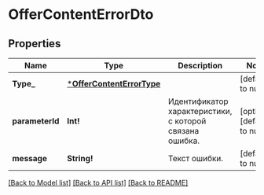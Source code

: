 # OfferContentErrorDto

## Properties
Name | Type | Description | Notes
------------ | ------------- | ------------- | -------------
**Type_** | [***OfferContentErrorType**](OfferContentErrorType.md) |  | [default to null]
**parameterId** | **Int!** | Идентификатор характеристики, с которой связана ошибка. | [optional] [default to null]
**message** | **String!** | Текст ошибки. | [default to null]

[[Back to Model list]](../README.md#documentation-for-models) [[Back to API list]](../README.md#documentation-for-api-endpoints) [[Back to README]](../README.md)



